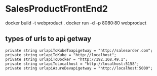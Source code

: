 # SalesProductFrontEnd2
docker build -t webproduct .
docker run -d -p 8080:80 webproduct


## types of urls to api getway
    private string urlapiToKubeToapigetway = "http://salesorder.com";
    private string urlapiToKube = "http://localhost";
    private string urlapiToDocker = "http://192.168.49.1";
    private string urlapiToLocalhost = "http://localhost:5158";
    private string urlapiAzureDevapigetway = "http://localhost:5000";


